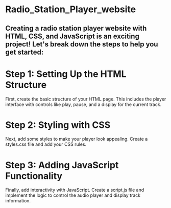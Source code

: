 # Radio_Station_Player_website

## Creating a radio station player website with HTML, CSS, and JavaScript is an exciting project! Let's break down the steps to help you get started:

# Step 1: Setting Up the HTML Structure
First, create the basic structure of your HTML page. This includes the player interface with controls like play, pause, and a display for the current track.

# Step 2: Styling with CSS
Next, add some styles to make your player look appealing. Create a styles.css file and add your CSS rules.

# Step 3: Adding JavaScript Functionality
Finally, add interactivity with JavaScript. Create a script.js file and implement the logic to control the audio player and display track information.

